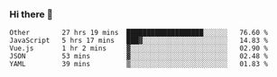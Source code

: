 ### Hi there 👋

<!--
**Hundeklemmen/Hundeklemmen** is a ✨ _special_ ✨ repository because its `README.md` (this file) appears on your GitHub profile.

Here are some ideas to get you started:

- 🔭 I’m currently working on ...
- 🌱 I’m currently learning ...
- 👯 I’m looking to collaborate on ...
- 🤔 I’m looking for help with ...
- 💬 Ask me about ...
- 📫 How to reach me: ...
- 😄 Pronouns: ...
- ⚡ Fun fact: ...
-->
<!--START_SECTION:waka-->
```text
Other        27 hrs 19 mins  ███████████████████░░░░░░   76.60 % 
JavaScript   5 hrs 17 mins   ███▓░░░░░░░░░░░░░░░░░░░░░   14.83 % 
Vue.js       1 hr 2 mins     ▓░░░░░░░░░░░░░░░░░░░░░░░░   02.90 % 
JSON         53 mins         ▓░░░░░░░░░░░░░░░░░░░░░░░░   02.48 % 
YAML         39 mins         ▒░░░░░░░░░░░░░░░░░░░░░░░░   01.83 % 
```
<!--END_SECTION:waka-->
